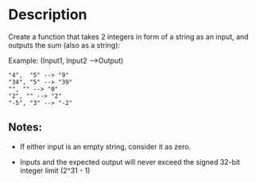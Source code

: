 # Description
Create a function that takes 2 integers in form of a string as an input, and outputs the sum (also as a string):

Example: (Input1, Input2 -->Output)
```
"4",  "5" --> "9"
"34", "5" --> "39"
"", "" --> "0"
"2", "" --> "2"
"-5", "3" --> "-2"
```
## Notes:

- If either input is an empty string, consider it as zero.

- Inputs and the expected output will never exceed the signed 32-bit integer limit (2^31 - 1)
